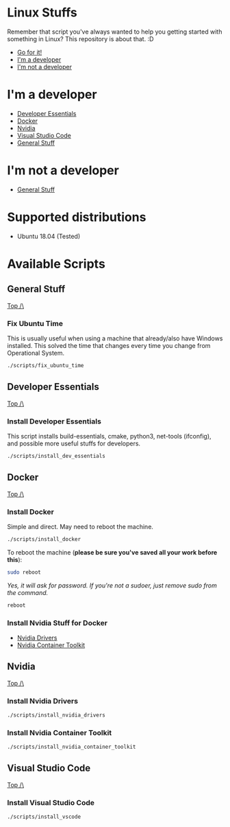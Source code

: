 # Linux Stuffs
Remember that script you've always wanted to help you getting started with something in Linux? This repository is about that. :D
- [Go for it!](#available-scripts)
- [I'm a developer](#im-a-developer)
- [I'm not a developer](#im-not-a-developer)
# I'm a developer
- [Developer Essentials](#developer-essentials)
- [Docker](#docker)
- [Nvidia](#nvidia)
- [Visual Studio Code](#visual-studio-code)
- [General Stuff](#general-stuff)

# I'm not a developer
- [General Stuff](#general-stuff)


# Supported distributions
- Ubuntu 18.04 (Tested)

# Available Scripts
## General Stuff
[Top /\ ](#linux-stuffs)
### Fix Ubuntu Time
This is usually useful when using a machine that already/also have Windows installed. This solved the time that changes every time you change from Operational System.
```bash
./scripts/fix_ubuntu_time
```

## Developer Essentials
[Top /\ ](#linux-stuffs)
### Install Developer Essentials
This script installs build-essentials, cmake, python3, net-tools (ifconfig), and possible more useful stuffs for developers.
```bash
./scripts/install_dev_essentials
```

## Docker
[Top /\ ](#linux-stuffs)
### Install Docker
Simple and direct. May need to reboot the machine.
```bash
./scripts/install_docker
```
To reboot the machine (**please be sure you've saved all your work before this**):
```bash
sudo reboot
```
*Yes, it will ask for password. If you're not a sudoer, just remove sudo from the command.*
```bash
reboot
```
### Install Nvidia Stuff for Docker
- [Nvidia Drivers](#install-nvidia-drivers)
- [Nvidia Container Toolkit](#install-nvidia-container-toolkit)

## Nvidia
[Top /\ ](#linux-stuffs)
### Install Nvidia Drivers
```bash
./scripts/install_nvidia_drivers
```

### Install Nvidia Container Toolkit
```bash
./scripts/install_nvidia_container_toolkit
```

## Visual Studio Code
[Top /\ ](#linux-stuffs)
### Install Visual Studio Code
```bash
./scripts/install_vscode
```